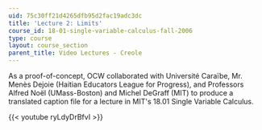```yaml
---
uid: 75c30ff21d4265dfb95d2fac19adc3dc
title: 'Lecture 2: Limits'
course_id: 18-01-single-variable-calculus-fall-2006
type: course
layout: course_section
parent_title: Video Lectures - Creole
---
```


As a proof-of-concept, OCW collaborated with Université Caraïbe, Mr. Menès Dejoie (Haitian Educators League for Progress), and Professors Alfred Noël (UMass-Boston) and Michel DeGraff (MIT) to produce a translated caption file for a lecture in MIT's 18.01 Single Variable Calculus.

{{< youtube ryLdyDrBfvI >}}